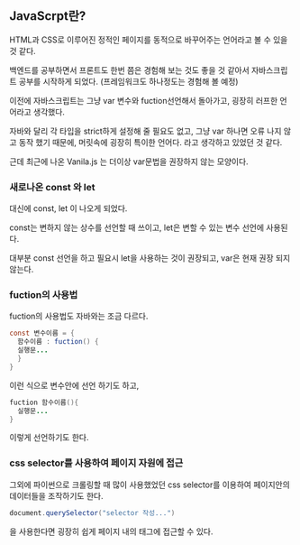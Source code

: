 ## JavaScrpt란? 
HTML과 CSS로 이루어진 정적인 페이지를 동적으로 바꾸어주는 언어라고 볼 수 있을 것 같다.

백엔드를 공부하면서 프론트도 한번 쯤은 경험해 보는 것도 좋을 것 같아서 자바스크립트 공부를 시작하게 되었다. (프레임워크도 하나정도는 경험해 볼 예정)

이전에 자바스크립트는 그냥 var 변수와 fuction선언해서 돌아가고, 굉장히 러프한 언어라고 생각했다.

자바와 달리 각 타입을 strict하게 설정해 줄 필요도 없고, 그냥 var 하나면 오류 나지 않고 동작 했기 때문에, 머릿속에 굉장히 특이한 언어다. 라고 생각하고 있었던 것 같다.

근데 최근에 나온 Vanila.js 는 더이상 var문법을 권장하지 않는 모양이다.

### 새로나온 const 와 let

대신에 const, let 이 나오게 되었다.

const는 변하지 않는 상수를 선언할 때 쓰이고, let은 변할 수 있는 변수 선언에 사용된다.

대부분 const 선언을 하고 필요시 let을 사용하는 것이 권장되고, var은 현재 권장 되지 않는다.

### fuction의 사용법

fuction의 사용법도 자바와는 조금 다르다.

```java
const 변수이름 = {
  함수이름 : fuction() {
  실행문...
  }
}
```
이런 식으로 변수안에 선언 하기도 하고,
```java
fuction 함수이름(){
  실행문...
}
```
이렇게 선언하기도 한다.

### css selector를 사용하여 페이지 자원에 접근

그외에 파이썬으로 크롤링할 때 많이 사용했었던 css selector를 이용하여 페이지안의 데이터들을 조작하기도 한다.
```java
document.querySelector("selector 작성...")
```
을 사용한다면 굉장히 쉽게 페이지 내의 태그에 접근할 수 있다.
